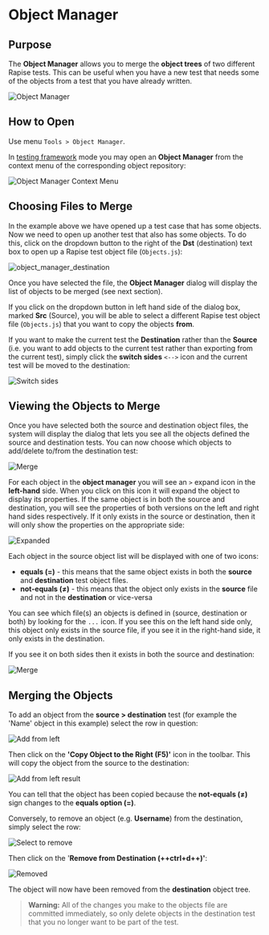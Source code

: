 # Object Manager

## Purpose

The **Object Manager** allows you to merge the **object trees** of two different Rapise tests. This can be useful when you have a new test that needs some of the objects from a test that you have already written.

![Object Manager](img/object_manager_dialog.png)

## How to Open

Use menu `Tools > Object Manager`.

In [testing framework](/Guide/Frameworks/frameworks.md) mode you may open an **Object Manager** from the context menu of the corresponding object repository:

![Object Manager Context Menu](/Guide/Frameworks/img/frameworks_launch_object_manager.png)

## Choosing Files to Merge

In the example above we have opened up a test case that has some objects. Now we need to open up another test that also has some objects. To do this, click on the dropdown button to the right of the **Dst** (destination) text box to open up a Rapise test object file (`Objects.js`):

![object_manager_destination](img/object_manager_object_manager_destination.png)

Once you have selected the file, the **Object Manager** dialog will display the list of objects to be merged (see next section).

If you click on the dropdown button in left hand side of the dialog box, marked **Src** (Source), you will be able to select a different Rapise test object file (`Objects.js`) that you want to copy the objects **from**.

If you want to make the current test the **Destination** rather than the **Source** (i.e. you want to add objects to the current test rather than exporting from the current test), simply click the **switch sides** `<-->` icon and the current test will be moved to the destination:

![Switch sides](img/object_manager_switch_sides.png)

## Viewing the Objects to Merge

Once you have selected both the source and destination object files, the system will display the dialog that lets you see all the objects defined the source and destination tests. You can now choose which objects to add/delete to/from the destination test:

![Merge](img/object_manager_merge.png)

For each object in the **object manager** you will see an `>` expand icon in the **left-hand** side. When you click on this icon it will expand the object to display its properties. If the same object is in both the source and destination, you will see the properties of both versions on the left and right hand sides respectively. If it only exists in the source or destination, then it will only show the properties on the appropriate side:

![Expanded](img/object_manager_expanded.png)

Each object in the source object list will be displayed with one of two icons:

- **equals (=)** - this means that the same object exists in both the **source** and **destination** test object files.
- **not-equals (≠)** - this means that the object only exists in the **source** file and not in the **destination** or vice-versa

You can see which file(s) an objects is defined in (source, destination or both) by looking for the `...` icon. If you see this on the left hand side only, this object only exists in the source file, if you see it in the right-hand side, it only exists in the destination.

If you see it on both sides then it exists in both the source and destination:

![Merge](img/object_manager_merge.png)

## Merging the Objects

To add an object from the **source > destination** test (for example the 'Name' object in this example) select the row in question:

![Add from left](img/object_manager_add_from_left.png)

Then click on the **'Copy Object to the Right (F5)'** icon in the toolbar. This will copy the object from the source to the destination:

![Add from left result](img/object_manager_add_from_left_result.png)

You can tell that the object has been copied because the **not-equals (≠)** sign changes to the **equals option (=)**.

Conversely, to remove an object (e.g. **Username**) from the destination, simply select the row:

![Select to remove](img/object_manager_select_to_remove.png)

Then click on the '**Remove from Destination (++ctrl+d++)'**:

![Removed](img/object_manager_remove_result.png)

The object will now have been removed from the **destination** object tree.

> **Warning:** All of the changes you make to the objects file are committed immediately, so only delete objects in the destination test that you no longer want to be part of the test.
